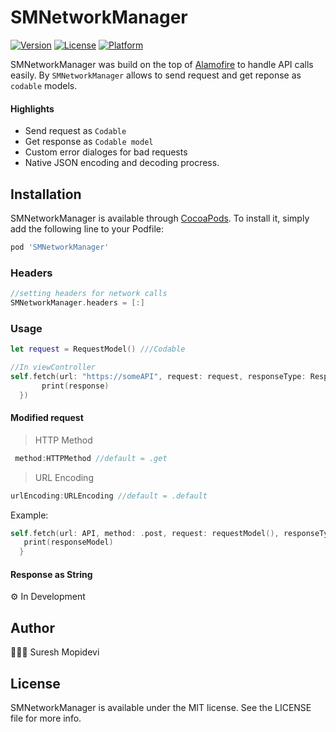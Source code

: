 # SMNetworkManager

[![Version](https://img.shields.io/cocoapods/v/SMNetworkManager.svg?style=flat)](https://cocoapods.org/pods/SMNetworkManager)
[![License](https://img.shields.io/cocoapods/l/SMNetworkManager.svg?style=flat)](https://cocoapods.org/pods/SMNetworkManager)
[![Platform](https://img.shields.io/cocoapods/p/SMNetworkManager.svg?style=flat)](https://cocoapods.org/pods/SMNetworkManager)

SMNetworkManager was build on the top of [Alamofire](https://github.com/Alamofire/Alamofire) to handle API calls easily. By `SMNetworkManager` allows to send request and get reponse as `codable` models. 

#### Highlights
- Send request as `Codable`
- Get response as `Codable model`
- Custom error dialoges for bad requests
- Native JSON encoding and decoding procress.

## Installation

SMNetworkManager is available through [CocoaPods](https://cocoapods.org/pods/SMNetworkManager). To install
it, simply add the following line to your Podfile:

```ruby
pod 'SMNetworkManager'
```

### Headers
 ```swift
//setting headers for network calls
SMNetworkManager.headers = [:]
```
### Usage
```swift
let request = RequestModel() ///Codable

//In viewController
self.fetch(url: "https://someAPI", request: request, responseType: ResponseModel.self, paramEncoding: .default) { [weak self] (response) in
       print(response)
  })
```
#### Modified request

> HTTP Method
```swift
 method:HTTPMethod //default = .get
```` 
> URL Encoding
```swift
urlEncoding:URLEncoding //default = .default
```
Example:
```swift
self.fetch(url: API, method: .post, request: requestModel(), responseType: ReponseModel.self, paramEncoding: .httpBody) { (responseModel) in
   print(responseModel)
  }
```
#### Response as String

⚙️ In Development

## Author

🙍🏻‍♂️ Suresh Mopidevi

## License

SMNetworkManager is available under the MIT license. See the LICENSE file for more info.
